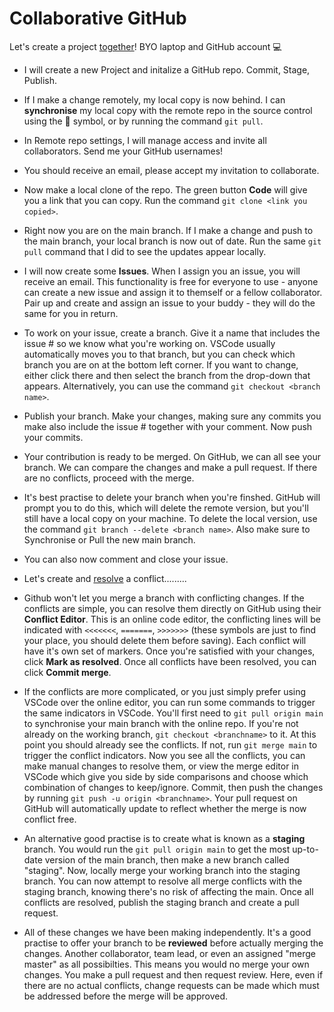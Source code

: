 # Collaborative GitHub

Let's create a project [together](https://medium.com/@jonathanmines/the-ultimate-github-collaboration-guide-df816e98fb67)! BYO laptop and GitHub account 💻

- I will create a new Project and initalize a GitHub repo. Commit, Stage, Publish. 

- If I make a change remotely, my local copy is now behind. I can **synchronise** my local copy with the remote repo in the source control using the 🔁 symbol, or by running the command `git pull`. 

- In Remote repo settings, I will manage access and invite all collaborators. Send me your GitHub usernames!

- You should receive an email, please accept my invitation to collaborate. 

- Now make a local clone of the repo. The green button **Code** will give you a link that you can copy. Run the command `git clone <link you copied>`.

- Right now you are on the main branch. If I make a change and push to the main branch, your local branch is now out of date. Run the same `git pull` command that I did to see the updates appear locally. 

- I will now create some **Issues**. When I assign you an issue, you will receive an email. This functionality is free for everyone to use - anyone can create a new issue and assign it to themself or a fellow collaborator. Pair up and create and assign an issue to your buddy - they will do the same for you in return.

- To work on your issue, create a branch. Give it a name that includes the issue # so we know what you're working on. VSCode usually automatically moves you to that branch, but you can check which branch you are on at the bottom left corner. If you want to change, either click there and then select the branch from the drop-down that appears. Alternatively, you can use the command `git checkout <branch name>`. 

- Publish your branch. Make your changes, making sure any commits you make also include the issue # together with your comment. Now push your commits. 

- Your contribution is ready to be merged. On GitHub, we can all see your branch. We can compare the changes and make a pull request. If there are no conflicts, proceed with the merge.

- It's best practise to delete your branch when you're finshed. GitHub will prompt you to do this, which will delete the remote version, but you'll still have a local copy on your machine. To delete the local version, use the command `git branch --delete <branch name>`. Also make sure to Synchronise or Pull the new main branch.

- You can also now comment and close your issue. 

- Let's create and [resolve](https://docs.github.com/en/pull-requests/collaborating-with-pull-requests/addressing-merge-conflicts/about-merge-conflicts) a conflict.........

- Github won't let you merge a branch with conflicting changes. If the conflicts are simple, you can resolve them directly on GitHub using their **Conflict Editor**. This is an online code editor, the conflicting lines will be indicated with `<<<<<<<`, `=======`, `>>>>>>>` (these symbols are just to find your place, you should delete them before saving). Each conflict will have it's own set of markers. Once you're satisfied with your changes, click **Mark as resolved**. Once all conflicts have been resolved, you can click **Commit merge**. 

- If the conflicts are more complicated, or you just simply prefer using VSCode over the online editor, you can run some commands to trigger the same indicators in VSCode. You'll first need to `git pull origin main` to synchronise your main branch with the online repo. If you're not already on the working branch, `git checkout <branchname>` to it. At this point you should already see the conflicts. If not, run `git merge main` to trigger the conflict indicators. Now you see all the conflicts, you can make manual changes to resolve them, or view the merge editor in VSCode which give you side by side comparisons and choose which combination of changes to keep/ignore. Commit, then push the changes by running `git push -u origin <branchname>`. Your pull request on GitHub will automatically update to reflect whether the merge is now conflict free. 

- An alternative good practise is to create what is known as a **staging** branch. You would run the `git pull origin main` to get the most up-to-date version of the main branch, then make a new branch called "staging". Now, locally merge your working branch into the staging branch. You can now attempt to resolve all merge conflicts with the staging branch, knowing there's no risk of affecting the main. Once all conflicts are resolved, publish the staging branch and create a pull request. 

- All of these changes we have been making independently. It's a good practise to offer your branch to be **reviewed** before actually merging the changes. Another collaborator, team lead, or even an assigned "merge master" as all possibilties. This means you would no merge your own changes. You make a pull request and then request review. Here, even if there are no actual conflicts, change requests can be made which must be addressed before the merge will be approved.